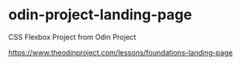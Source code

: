 # odin-project-landing-page

CSS Flexbox Project from Odin Project

https://www.theodinproject.com/lessons/foundations-landing-page
